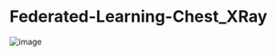 # Federated-Learning-Chest_XRay

![image](https://github.com/AshfaqMahmud/Federated-Learning-Chest_XRay/assets/84186699/f993e8ba-26ce-4f4f-9f0f-8f658a614eab)

